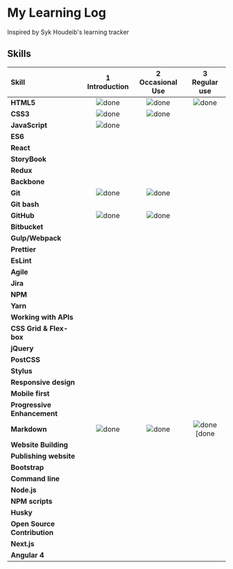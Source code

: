 # My Learning Log 


Inspired by Syk Houdeib's learning tracker

## Skills


[done]: https://user-images.githubusercontent.com/29199184/32275438-8385f5c0-bf0b-11e7-9406-42265f71e2bd.png "Done"

|               Skill              | 1<br>Introduction | 2<br>Occasional Use    | 3<br>Regular use |
|:-------------------------------- |:-----------------:|:----------------------:|:----------------:|
|**HTML5**                         | ![done][done]     | ![done][done]          | ![done][done]    |
|**CSS3**                          | ![done][done]     | ![done][done]          |                  |
|**JavaScript**                    | ![done][done]     |                        |                  |
|**ES6**                           |                   |                        |                  |
|**React**                         |                   |                        |                  |
|**StoryBook**                     |                   |                        |                  |
|**Redux**                         |                   |                        |                  |
|**Backbone**                      |                   |                        |                  |
|**Git**                           | ![done][done]     | ![done][done]          |                  |
|**Git bash**                      |                   |                        |                  |
|**GitHub**                        | ![done][done]     | ![done][done]          |                  |
|**Bitbucket**                     |                   |                        |                  |
|**Gulp/Webpack**                  |                   |                        |                  |
|**Prettier**                      |                   |                        |                  |
|**EsLint**                        |                   |                        |                  |
|**Agile**                         |                   |                        |                  |
|**Jira**                          |                   |                        |                  |
|**NPM**                           |                   |                        |                  |
|**Yarn**                          |                   |                        |                  |
|**Working with APIs**             |                   |                        |                  |
|**CSS Grid & Flex-box**           |                   |                        |                  |
|**jQuery**                        |                   |                        |                  |
|**PostCSS**                       |                   |                        |                  |
|**Stylus**                        |                   |                        |                  |
|**Responsive design**             |                   |                        |                  |
|**Mobile first**                  |                   |                        |                  |
|**Progressive Enhancement**       |                   |                        |                  |
|**Markdown**                      | ![done][done]     |![done][done]           | ![done][done     |
|**Website Building**              |                   |                        |                  |
|**Publishing website**            |                   |                        |                  |
|**Bootstrap**                     |                   |                        |                  |
|**Command line**                  |                   |                        |                  |
|**Node.js**                       |                   |                        |                  |
|**NPM scripts**                   |                   |                        |                  |
|**Husky**                         |                   |                        |                  |
|**Open Source Contribution**      |                   |                        |                  |
|**Next.js**                       |                   |                        |                  |
|**Angular 4**                     |                   |                        |                    
